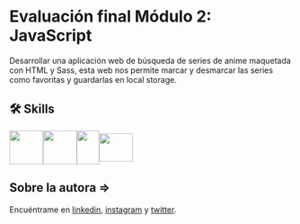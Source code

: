 
# Evaluación final Módulo 2: JavaScript

Desarrollar una aplicación web de búsqueda de series de anime maquetada con HTML y Sass, esta web nos permite marcar y desmarcar las series como favoritas y guardarlas en local storage.

## 🛠 Skills

<img align="center" width="60" height="60" src="https://i.imgur.com/MC0RQSX.png"><img align="center" width="60" height="60" src="https://i.imgur.com/DUSAfBX.png"><img align="center" width="40" height="60" src="https://i.imgur.com/j9ffw61.png"><img align="center" width="60" height="50" src="https://i.imgur.com/kWq3QjI.png">

## Sobre la autora =>

Encuéntrame en [linkedin](https://www.linkedin.com/in/sandragutiérrez), [instagram](https://www.instagram.com/salamansandra/) y [twitter](https://twitter.com/SandSan12).